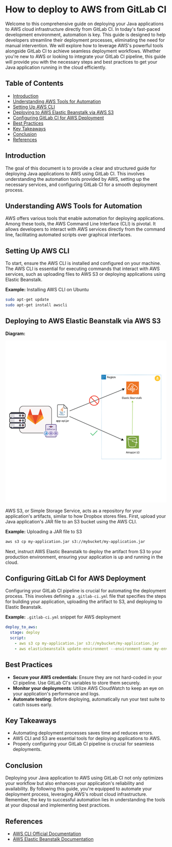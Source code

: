 # How to deploy to AWS from GitLab CI

Welcome to this comprehensive guide on deploying your Java applications to AWS cloud infrastructure directly from GitLab CI. In today's fast-paced development environment, automation is key. This guide is designed to help developers streamline their deployment processes, eliminating the need for manual intervention. We will explore how to leverage AWS's powerful tools alongside GitLab CI to achieve seamless deployment workflows. Whether you're new to AWS or looking to integrate your GitLab CI pipeline, this guide will provide you with the necessary steps and best practices to get your Java application running in the cloud efficiently.

## Table of Contents

- [Introduction](#introduction)
- [Understanding AWS Tools for Automation](#understanding-aws-tools-for-automation)
- [Setting Up AWS CLI](#setting-up-aws-cli)
- [Deploying to AWS Elastic Beanstalk via AWS S3](#deploying-to-aws-elastic-beanstalk-via-aws-s3)
- [Configuring GitLab CI for AWS Deployment](#configuring-gitlab-ci-for-aws-deployment)
- [Best Practices](#best-practices)
- [Key Takeaways](#key-takeaways)
- [Conclusion](#conclusion)
- [References](#references)

## Introduction

The goal of this document is to provide a clear and structured guide for deploying Java applications to AWS using GitLab CI. This involves understanding the automation tools provided by AWS, setting up the necessary services, and configuring GitLab CI for a smooth deployment process.

## Understanding AWS Tools for Automation

AWS offers various tools that enable automation for deploying applications. Among these tools, the AWS Command Line Interface (CLI) is pivotal. It allows developers to interact with AWS services directly from the command line, facilitating automated scripts over graphical interfaces.

## Setting Up AWS CLI

To start, ensure the AWS CLI is installed and configured on your machine. The AWS CLI is essential for executing commands that interact with AWS services, such as uploading files to AWS S3 or deploying applications using Elastic Beanstalk.

**Example:** Installing AWS CLI on Ubuntu

```bash
sudo apt-get update
sudo apt-get install awscli
```

## Deploying to AWS Elastic Beanstalk via AWS S3

**Diagram:**

![Beanstalk](images/01-beanstalk.png)

AWS S3, or Simple Storage Service, acts as a repository for your application's artifacts, similar to how Dropbox stores files. First, upload your Java application's JAR file to an S3 bucket using the AWS CLI.

**Example:** Uploading a JAR file to S3

```bash
aws s3 cp my-application.jar s3://mybucket/my-application.jar
```

Next, instruct AWS Elastic Beanstalk to deploy the artifact from S3 to your production environment, ensuring your application is up and running in the cloud.

## Configuring GitLab CI for AWS Deployment

Configuring your GitLab CI pipeline is crucial for automating the deployment process. This involves defining a `.gitlab-ci.yml` file that specifies the steps for building your application, uploading the artifact to S3, and deploying to Elastic Beanstalk.

**Example:** `.gitlab-ci.yml` snippet for AWS deployment

```yaml
deploy_to_aws:
  stage: deploy
  script:
    - aws s3 cp my-application.jar s3://mybucket/my-application.jar
    - aws elasticbeanstalk update-environment --environment-name my-env --version-label my-application
```

## Best Practices

- **Secure your AWS credentials**: Ensure they are not hard-coded in your CI pipeline. Use GitLab CI's variables to store them securely.
- **Monitor your deployments**: Utilize AWS CloudWatch to keep an eye on your application's performance and logs.
- **Automate testing**: Before deploying, automatically run your test suite to catch issues early.

## Key Takeaways

- Automating deployment processes saves time and reduces errors.
- AWS CLI and S3 are essential tools for deploying applications to AWS.
- Properly configuring your GitLab CI pipeline is crucial for seamless deployments.

## Conclusion

Deploying your Java application to AWS using GitLab CI not only optimizes your workflow but also enhances your application's reliability and availability. By following this guide, you're equipped to automate your deployment process, leveraging AWS's robust cloud infrastructure. Remember, the key to successful automation lies in understanding the tools at your disposal and implementing best practices.

## References

- [AWS CLI Official Documentation](https://aws.amazon.com/cli/)
- [AWS Elastic Beanstalk Documentation](https://aws.amazon.com/elasticbeanstalk/)